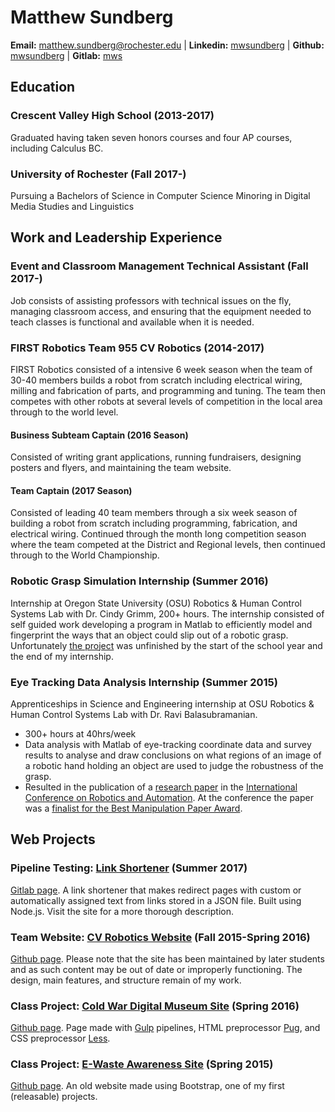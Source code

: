 # Matthew Sundberg

**Email:** [matthew.sundberg@rochester.edu](matthew.sundberg@rochester.edu)
|
**Linkedin:** [mwsundberg](https://www.linkedin.com/in/mwsundberg/)
|
**Github:** [mwsundberg](http://github.com/mwsundberg/)
|
**Gitlab:** [mws](https://gitlab.com/mws)

## Education
### **Crescent Valley High School** (2013-2017)
Graduated having taken seven honors courses and four AP courses, including Calculus BC.

### **University of Rochester** (Fall 2017-)
Pursuing a Bachelors of Science in Computer Science
Minoring in Digital Media Studies and Linguistics

## Work and Leadership Experience
### **Event and Classroom Management Technical Assistant** (Fall 2017-)
Job consists of assisting professors with technical issues on the fly, managing classroom access, and ensuring that the equipment needed to teach classes is functional and available when it is needed. 

### **FIRST Robotics** Team 955 CV Robotics (2014-2017)
FIRST Robotics consisted of a intensive 6 week season when the team of 30-40 members builds a robot from scratch including electrical wiring, milling and fabrication of parts, and programming and tuning. The team then competes with other robots at several levels of competition in the local area through to the world level.

#### **Business Subteam Captain** (2016 Season)
Consisted of writing grant applications, running fundraisers, designing posters and flyers, and maintaining the team website.

#### **Team Captain** (2017 Season)
Consisted of leading 40 team members through a six week season of building a robot from scratch including programming, fabrication, and electrical wiring. Continued through the month long competition season where the team competed at the District and Regional levels, then continued through to the World Championship.

### **Robotic Grasp Simulation Internship** (Summer 2016)
Internship at Oregon State University (OSU) Robotics & Human Control Systems Lab with Dr. Cindy Grimm, 200+ hours. The internship consisted of self guided work developing a program in Matlab to efficiently model and fingerprint the ways that an object could slip out of a robotic grasp. Unfortunately [the project](https://github.com/OSUrobotics/transformationLimitsMetric) was unfinished by the start of the school year and the end of my internship.

### **Eye Tracking Data Analysis Internship** (Summer 2015)
Apprenticeships in Science and Engineering internship at OSU Robotics & Human Control Systems Lab with Dr. Ravi Balasubramanian.

* 300+ hours at 40hrs/week
* Data analysis with Matlab of eye-tracking coordinate data and survey results to analyse and draw conclusions on what regions of an image of a robotic hand holding an object are used to judge the robustness of the grasp. 
* Resulted in the publication of a [research paper](https://mws.is/2016ICRApaper.pdf) in the [International Conference on Robotics and Automation](https://www.icra2016.org). At the conference the paper was a [finalist for the Best Manipulation Paper Award](https://www.icra2016.org/conference/awards/).

## Web Projects
### **Pipeline Testing:** [Link Shortener](https://l.mws.is/) (Summer 2017)
[Gitlab page](https://gitlab.com/mws/L).
A link shortener that makes redirect pages with custom or automatically assigned text from links stored in a JSON file. Built using Node.js. Visit the site for a more thorough description.

### **Team Website:** [CV Robotics Website](http://team955.org) (Fall 2015-Spring 2016)

[Github page](https://github.com/FRC-Team-955/TeamWebsite).
Please note that the site has been maintained by later students and as such content may be out of date or improperly functioning. The design, main features, and structure remain of my work.

### **Class Project:** [Cold War Digital Museum Site](https://mws.is/e-waste) (Spring 2016)
[Github page](https://github.com/mwsundberg/apushMuseum).
Page made with [Gulp](https://gulpjs.com/) pipelines, HTML preprocessor [Pug](https://pugjs.org/), and CSS preprocessor [Less](http://lesscss.org/).

### **Class Project:** [E-Waste Awareness Site](https://mws.is/e-waste) (Spring 2015)
[Github page](https://github.com/mwsundberg/e-waste/tree/gh-pages).
An old website made using Bootstrap, one of my first (releasable) projects.
